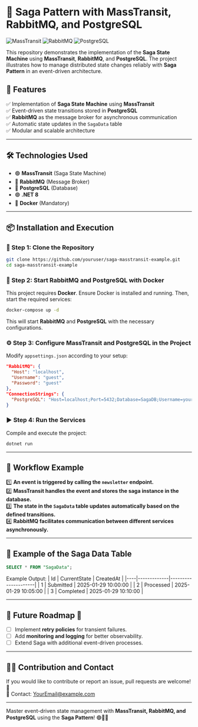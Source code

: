 # 🚀 Saga Pattern with MassTransit, RabbitMQ, and PostgreSQL

![MassTransit](https://raw.githubusercontent.com/MassTransit/MassTransit/master/doc/images/logo.png) ![RabbitMQ](https://upload.wikimedia.org/wikipedia/commons/7/71/RabbitMQ_logo.svg) ![PostgreSQL](https://upload.wikimedia.org/wikipedia/commons/2/29/Postgresql_elephant.svg)

This repository demonstrates the implementation of the **Saga State Machine** using **MassTransit**, **RabbitMQ**, and **PostgreSQL**. The project illustrates how to manage distributed state changes reliably with **Saga Pattern** in an event-driven architecture.

## 📌 Features

✅ Implementation of **Saga State Machine** using **MassTransit**  
✅ Event-driven state transitions stored in **PostgreSQL**  
✅ **RabbitMQ** as the message broker for asynchronous communication  
✅ Automatic state updates in the `SagaData` table  
✅ Modular and scalable architecture  

---

## 🛠️ Technologies Used

- 🟢 **MassTransit** (Saga State Machine)
- 🐰 **RabbitMQ** (Message Broker)
- 🐘 **PostgreSQL** (Database)
- 🟣 **.NET 8**
- 🐳 **Docker** (Mandatory)

---

## 📦 Installation and Execution

### 🚀 Step 1: Clone the Repository
```bash
git clone https://github.com/youruser/saga-masstransit-example.git
cd saga-masstransit-example
```

### 🐳 Step 2: Start RabbitMQ and PostgreSQL with Docker
This project requires **Docker**. Ensure Docker is installed and running. Then, start the required services:
```bash
docker-compose up -d
```
This will start **RabbitMQ** and **PostgreSQL** with the necessary configurations.

### ⚙️ Step 3: Configure MassTransit and PostgreSQL in the Project
Modify `appsettings.json` according to your setup:
```json
"RabbitMQ": {
  "Host": "localhost",
  "Username": "guest",
  "Password": "guest"
},
"ConnectionStrings": {
  "PostgreSQL": "Host=localhost;Port=5432;Database=SagaDB;Username=youruser;Password=yourpassword"
}
```

### ▶️ Step 4: Run the Services
Compile and execute the project:
```bash
dotnet run
```

---

## 📜 Workflow Example
1️⃣ **An event is triggered by calling the `newsletter` endpoint.**  
2️⃣ **MassTransit handles the event and stores the saga instance in the database.**  
3️⃣ **The state in the `SagaData` table updates automatically based on the defined transitions.**  
4️⃣ **RabbitMQ facilitates communication between different services asynchronously.**  

---

## 📖 Example of the Saga Data Table
```sql
SELECT * FROM "SagaData";
```
Example Output:
| Id | CurrentState  | CreatedAt           |
|----|-------------|---------------------|
| 1  | Submitted   | 2025-01-29 10:00:00 |
| 2  | Processed   | 2025-01-29 10:05:00 |
| 3  | Completed   | 2025-01-29 10:10:00 |

---

## 📌 Future Roadmap 🚀
- [ ] Implement **retry policies** for transient failures.  
- [ ] Add **monitoring and logging** for better observability.  
- [ ] Extend Saga with additional event-driven processes.  

---

## 👨‍💻 Contribution and Contact
If you would like to contribute or report an issue, pull requests are welcome! 🎉  
📩 Contact: [YourEmail@example.com](mailto:YourEmail@example.com)  

---

Master event-driven state management with **MassTransit, RabbitMQ, and PostgreSQL** using the **Saga Pattern**! 🟢🐰🐘
